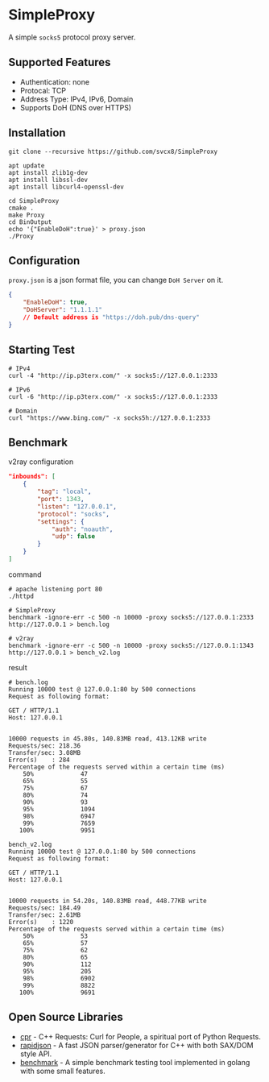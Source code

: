 # SimpleProxy
A simple `socks5` protocol proxy server.

## Supported Features
- Authentication: none
- Protocal: TCP
- Address Type: IPv4, IPv6, Domain
- Supports DoH (DNS over HTTPS)

## Installation
```shell
git clone --recursive https://github.com/svcx8/SimpleProxy

apt update
apt install zlib1g-dev
apt install libssl-dev
apt install libcurl4-openssl-dev

cd SimpleProxy
cmake .
make Proxy
cd BinOutput
echo '{"EnableDoH":true}' > proxy.json
./Proxy
```

## Configuration
`proxy.json` is a json format file, you can change `DoH Server` on it.
```json
{
    "EnableDoH": true,
    "DoHServer": "1.1.1.1"
    // Default address is "https://doh.pub/dns-query"
}
```

## Starting Test
```shell
# IPv4
curl -4 "http://ip.p3terx.com/" -x socks5://127.0.0.1:2333

# IPv6
curl -6 "http://ip.p3terx.com/" -x socks5://127.0.0.1:2333

# Domain
curl "https://www.bing.com/" -x socks5h://127.0.0.1:2333
```

## Benchmark
v2ray configuration
```json
"inbounds": [
    {
        "tag": "local",
        "port": 1343,
        "listen": "127.0.0.1",
        "protocol": "socks",
        "settings": {
            "auth": "noauth",
            "udp": false
        }
    }
]
```

command
```shell
# apache listening port 80
./httpd

# SimpleProxy
benchmark -ignore-err -c 500 -n 10000 -proxy socks5://127.0.0.1:2333 http://127.0.0.1 > bench.log

# v2ray
benchmark -ignore-err -c 500 -n 10000 -proxy socks5://127.0.0.1:1343 http://127.0.0.1 > bench_v2.log
```

result
```
# bench.log
Running 10000 test @ 127.0.0.1:80 by 500 connections
Request as following format:

GET / HTTP/1.1
Host: 127.0.0.1


10000 requests in 45.80s, 140.83MB read, 413.12KB write
Requests/sec: 218.36
Transfer/sec: 3.08MB
Error(s)    : 284
Percentage of the requests served within a certain time (ms)
    50%				47
    65%				55
    75%				67
    80%				74
    90%				93
    95%				1094
    98%				6947
    99%				7659
   100%				9951

bench_v2.log
Running 10000 test @ 127.0.0.1:80 by 500 connections
Request as following format:

GET / HTTP/1.1
Host: 127.0.0.1


10000 requests in 54.20s, 140.83MB read, 448.77KB write
Requests/sec: 184.49
Transfer/sec: 2.61MB
Error(s)    : 1220
Percentage of the requests served within a certain time (ms)
    50%				53
    65%				57
    75%				62
    80%				65
    90%				112
    95%				205
    98%				6902
    99%				8822
   100%				9691
```

## Open Source Libraries
- [cpr](https://github.com/whoshuu/cpr) - C++ Requests: Curl for People, a spiritual port of Python Requests.
- [rapidjson](https://github.com/Tencent/rapidjson) - A fast JSON parser/generator for C++ with both SAX/DOM style API.
- [benchmark](https://github.com/cnlh/benchmark) - A simple benchmark testing tool implemented in golang with some small features.